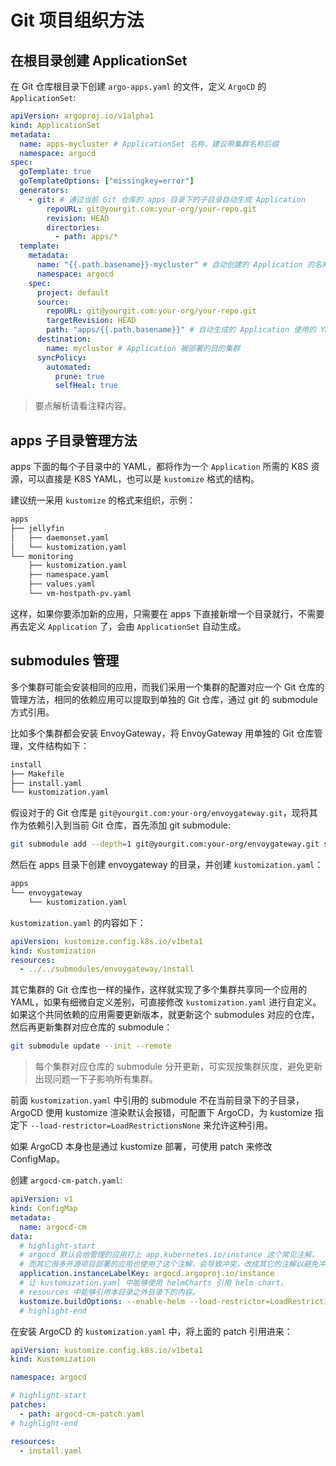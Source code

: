# Git 项目组织方法

## 在根目录创建 ApplicationSet

在 Git 仓库根目录下创建 `argo-apps.yaml` 的文件，定义 `ArgoCD` 的 `ApplicationSet`:

```yaml title="argo-apps.yaml" showLineNumbers
apiVersion: argoproj.io/v1alpha1
kind: ApplicationSet
metadata:
  name: apps-mycluster # ApplicationSet 名称，建议带集群名称后缀
  namespace: argocd
spec:
  goTemplate: true
  goTemplateOptions: ["missingkey=error"]
  generators:
    - git: # 通过当前 Git 仓库的 apps 目录下的子目录自动生成 Application
        repoURL: git@yourgit.com:your-org/your-repo.git 
        revision: HEAD
        directories:
          - path: apps/*
  template:
    metadata:
      name: "{{.path.basename}}-mycluster" # 自动创建的 Application 的名称格式为: 目录名-集群名
      namespace: argocd
    spec:
      project: default
      source:
        repoURL: git@yourgit.com:your-org/your-repo.git
        targetRevision: HEAD
        path: "apps/{{.path.basename}}" # 自动生成的 Application 使用的 YAML 内容在对应子目录下
      destination:
        name: mycluster # Application 被部署的目的集群
      syncPolicy:
        automated:
          prune: true
          selfHeal: true
```

> 要点解析请看注释内容。

## apps 子目录管理方法

apps 下面的每个子目录中的 YAML，都将作为一个 `Application` 所需的 K8S 资源，可以直接是 K8S YAML，也可以是 `kustomize` 格式的结构。

建议统一采用 `kustomize` 的格式来组织，示例：

```txt
apps
├── jellyfin
│   ├── daemonset.yaml
│   └── kustomization.yaml
└── monitoring
    ├── kustomization.yaml
    ├── namespace.yaml
    ├── values.yaml
    └── vm-hostpath-pv.yaml
```

这样，如果你要添加新的应用，只需要在 apps 下直接新增一个目录就行，不需要再去定义 `Application` 了，会由 `ApplicationSet` 自动生成。

## submodules 管理

多个集群可能会安装相同的应用，而我们采用一个集群的配置对应一个 Git 仓库的管理方法，相同的依赖应用可以提取到单独的 Git 仓库，通过 git 的 submodule 方式引用。

比如多个集群都会安装 EnvoyGateway，将 EnvoyGateway 用单独的 Git 仓库管理，文件结构如下：

```txt
install
├── Makefile
├── install.yaml
└── kustomization.yaml
```

假设对于的 Git 仓库是 `git@yourgit.com:your-org/envoygateway.git`，现将其作为依赖引入到当前 Git 仓库，首先添加 git submodule:

```bash
git submodule add --depth=1 git@yourgit.com:your-org/envoygateway.git submodules/envoygateway
```

然后在 apps 目录下创建 envoygateway 的目录，并创建 `kustomization.yaml`：

```txt
apps
└── envoygateway
    └── kustomization.yaml
```

`kustomization.yaml` 的内容如下：

```yaml
apiVersion: kustomize.config.k8s.io/v1beta1
kind: Kustomization
resources:
  - ../../submodules/envoygateway/install
```

其它集群的 Git 仓库也一样的操作，这样就实现了多个集群共享同一个应用的 YAML，如果有细微自定义差别，可直接修改 `kustomization.yaml` 进行自定义。如果这个共同依赖的应用需要更新版本，就更新这个 submodules 对应的仓库，然后再更新集群对应仓库的 submodule：

```bash
git submodule update --init --remote
```

> 每个集群对应仓库的 submodule 分开更新，可实现按集群灰度，避免更新出现问题一下子影响所有集群。

前面 `kustomization.yaml` 中引用的 submodule 不在当前目录下的子目录，ArgoCD 使用 kustomize 渲染默认会报错，可配置下 ArgoCD，为 kustomize 指定下 `--load-restrictor=LoadRestrictionsNone` 来允许这种引用。

如果 ArgoCD 本身也是通过 kustomize 部署，可使用 patch 来修改 ConfigMap。

创建 `argocd-cm-patch.yaml`:

```yaml showLineNumbers title="argocd-cm-patch.yaml"
apiVersion: v1
kind: ConfigMap
metadata:
  name: argocd-cm
data:
  # highlight-start
  # argocd 默认会给管理的应用打上 app.kubernetes.io/instance 这个常见注解，
  # 而其它很多开源项目部署的应用也使用了这个注解，会导致冲突，改成其它的注解以避免冲突。
  application.instanceLabelKey: argocd.argoproj.io/instance
  # 让 kustomization.yaml 中能够使用 helmCharts 引用 helm chart，
  # resources 中能够引用本目录之外目录下的内容。
  kustomize.buildOptions: --enable-helm --load-restrictor=LoadRestrictionsNone
  # highlight-end
```

在安装 ArgoCD 的 `kustomization.yaml` 中，将上面的 patch 引用进来：

```yaml showLineNumbers title="kustomization.yaml"
apiVersion: kustomize.config.k8s.io/v1beta1
kind: Kustomization

namespace: argocd

# highlight-start
patches:
  - path: argocd-cm-patch.yaml
# highlight-end

resources:
  - install.yaml
```

